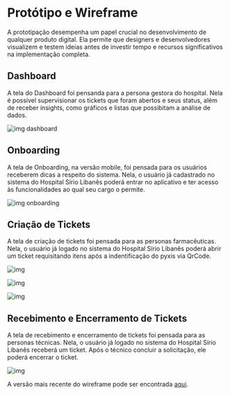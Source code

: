 # Protótipo e Wireframe

A prototipação desempenha um papel crucial no desenvolvimento de qualquer produto digital. Ela permite que designers e desenvolvedores visualizem e testem ideias antes de investir tempo e recursos significativos na implementação completa.

## Dashboard

A tela do Dashboard foi pensanda para a persona gestora do hospital. Nela é possível supervisionar os tickets que foram abertos e seus status, além de receber insights, como gráficos e listas que possibitam a análise de dados.

![img dashboard](./img/dashboard.png)


## Onboarding

A tela de Onboarding, na versão mobile, foi pensada para os usuários receberem dicas a respeito do sistema. Nela, o usuário já cadastrado no sistema do Hospital Sírio Libanês poderá entrar no aplicativo e ter acesso às funcionalidades ao qual seu cargo o permite.

![img onboarding](./img/Onboarding.png)


## Criação de Tickets

A tela de criação de tickets foi pensada para as personas farmacêuticas. Nela, o usuário já logado no sistema do Hospital Sírio Libanês poderá abrir um ticket requisitando itens após a indentificação do pyxis via QrCode.

![img](./img/Qr%207.png)

![img](./img/New%20call.png)

![img](./img/Search%20%20-%20only%20item.png)

## Recebimento e Encerramento de Tickets

A tela de recebimento e encerramento de tickets foi pensada para as personas técnicas. Nela, o usuário já logado no sistema do Hospital Sírio Libanês receberá um ticket. Após o técnico concluir a solicitação, ele poderá encerrar o ticket.

![img](./img/Notifications.png)

A versão mais recente do wireframe pode ser encontrada [aqui](https://www.figma.com/design/QSBEjKjJzSQm3ex2ibWwJQ/Wireframe?node-id=0-1&t=FqdeAhVok22xEic8-1).
